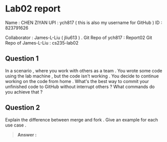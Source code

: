 # Lab02 report

Name : CHEN ZIYAN 
UPI : ych817 ( this is also my username for GitHub )
ID : 823791626 

Collaborator : James-L-Liu ( jliu613 ) . 
Git Repo of ych817 : Report02 
Git Repo of James-L-Liu : cs235-lab02

## Question 1

In a scenario , where you work with others as a team . You wrote some code using the lab machine , but the code isn't working . You decide to continue working on the code from home . What's the best way to commit your unfinished code to GitHub without interrupt others ? What commands do you achieve that ? 

>  

## Question 2

Explain the difference between merge and fork . Give an example for each use case . 

> **Answer :** 
>
> 